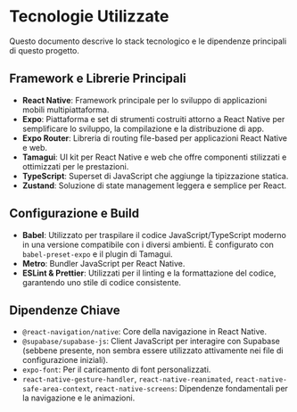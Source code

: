 # Tecnologie Utilizzate

Questo documento descrive lo stack tecnologico e le dipendenze principali di questo progetto.

## Framework e Librerie Principali

- **React Native**: Framework principale per lo sviluppo di applicazioni mobili multipiattaforma.
- **Expo**: Piattaforma e set di strumenti costruiti attorno a React Native per semplificare lo sviluppo, la compilazione e la distribuzione di app.
- **Expo Router**: Libreria di routing file-based per applicazioni React Native e web.
- **Tamagui**: UI kit per React Native e web che offre componenti stilizzati e ottimizzati per le prestazioni.
- **TypeScript**: Superset di JavaScript che aggiunge la tipizzazione statica.
- **Zustand**: Soluzione di state management leggera e semplice per React.

## Configurazione e Build

- **Babel**: Utilizzato per traspilare il codice JavaScript/TypeScript moderno in una versione compatibile con i diversi ambienti. È configurato con `babel-preset-expo` e il plugin di Tamagui.
- **Metro**: Bundler JavaScript per React Native.
- **ESLint & Prettier**: Utilizzati per il linting e la formattazione del codice, garantendo uno stile di codice consistente.

## Dipendenze Chiave

- `@react-navigation/native`: Core della navigazione in React Native.
- `@supabase/supabase-js`: Client JavaScript per interagire con Supabase (sebbene presente, non sembra essere utilizzato attivamente nei file di configurazione iniziali).
- `expo-font`: Per il caricamento di font personalizzati.
- `react-native-gesture-handler`, `react-native-reanimated`, `react-native-safe-area-context`, `react-native-screens`: Dipendenze fondamentali per la navigazione e le animazioni.